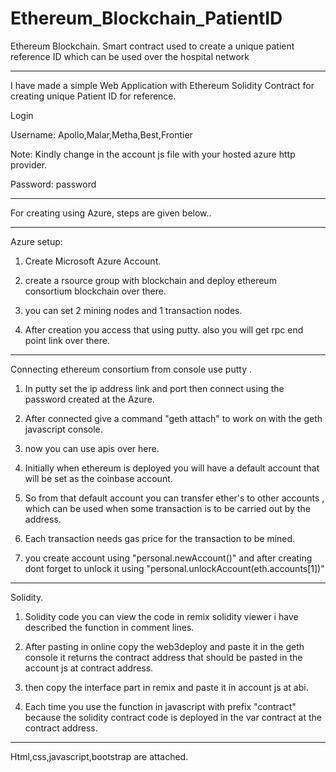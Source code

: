 # Ethereum_Blockchain_PatientID
Ethereum Blockchain. Smart contract used to create a unique patient reference ID which can be used over the hospital network
**********************

I have made a simple Web Application with Ethereum Solidity Contract for creating unique Patient ID for reference.

Login

Username: Apollo,Malar,Metha,Best,Frontier

Note: Kindly change in the account js file with your hosted azure http provider.

Password: password
********************

For creating using Azure, steps are given below..
************

Azure setup:

1. Create Microsoft Azure Account.

2. create a rsource group with blockchain and deploy ethereum consortium blockchain over there.

3. you can set 2 mining nodes and 1 transaction nodes.

4. After creation you access that using putty. also you will get  rpc end point link over there.


*****************************************************

Connecting ethereum consortium from console use putty .

1. In putty set the ip address link and port then connect using the password created at the Azure.

2. After connected give a command "geth attach" to work on with the geth javascript console.

3. now you can use apis over here.

4. Initially when ethereum is deployed you will have a default account that will be set as the coinbase account.

5. So from that default account you can transfer ether's to other accounts , which can be used when some transaction is to be carried out by the address.

6. Each transaction needs gas price for the transaction to be mined.

7. you create account using "personal.newAccount()" and after creating dont forget to unlock it using "personal.unlockAccount(eth.accounts[1])"


*****************************************************
Solidity.

1. Solidity code you can view the code in remix solidity viewer i have described the function in comment lines.

2. After pasting in online copy the web3deploy and paste it in the geth console it returns the contract address that should be pasted in the account js at contract address.

3. then copy the interface part in remix and paste it in account js at abi.

4. Each time you use the function in javascript with prefix "contract" because the solidity contract code is deployed in the var contract at the contract address.


*****************************************************
Html,css,javascript,bootstrap are attached.
